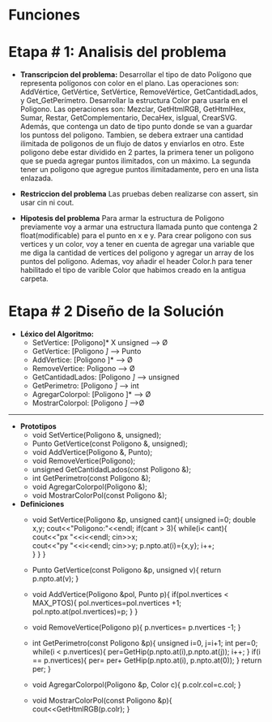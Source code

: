 <!--HEAD -->
# Funciones
# Etapa # 1: Analisis del problema

- **Transcripcion del problema:** Desarrollar el tipo de dato Polígono que representa polígonos con color en el
plano. Las operaciones son: AddVértice, GetVértice, SetVértice, RemoveVértice,
GetCantidadLados, y Get_GetPerímetro.
Desarrollar la estructura Color para usarla en el Poligono. Las operaciones son: Mezclar, GetHtmlRGB, GetHtmlHex, Sumar, Restar, GetComplementario, DecaHex, isIgual, CrearSVG.
Además, que contenga un dato de tipo punto donde se van a guardar los puntoss del poligono.
Tambien, se debera extraer una cantidad ilimitada de poligonos de un flujo de datos y enviarlos en otro.
Este poligono debe estar dividido en 2 partes, la primera tener un poligono que se pueda agregar puntos ilimitados, con un máximo. La segunda tener un poligono que agregue puntos ilimitadamente, pero en una lista enlazada.

- **Restriccion del problema**
Las pruebas deben realizarse con assert, sin usar cin ni cout.

- **Hipotesis del problema**
Para armar la estructura de Poligono previamente voy a armar una estructura llamada punto que contenga 2 float(modificable) para el punto en x e y.
Para crear poligono con sus vertices y un  color, voy a tener en cuenta de agregar una variable que me diga la cantidad de vertices del poligono y agregar un array de los puntos del poligono. Ademas, voy añadir el header Color.h para tener habilitado el tipo de varible Color que habimos creado en la antigua carpeta. 

<!-- - **Modelo IPO**
![Imagen de modelo IPO](https://user-images.githubusercontent.com/48501354/87234896-dfd00f80-c3ab-11ea-8d90-c0f7b918c764.jpg "Modelo IPO")
-->

# Etapa # 2 Diseño de la Solución
* **Léxico del Algoritmo:** 
    * SetVertice: [Poligono]* X unsigned --> Ø
    * GetVertice: [Poligono *]* --> Punto
    * AddVertice: [Poligono ]* --> Ø
    * RemoveVertice: Poligono --> Ø
    * GetCantidadLados: [Poligono *]* --> unsigned
    * GetPerimetro: [Poligono *]* --> int
    * AgregarColorpol: [Poligono ]* --> Ø
    * MostrarColorpol: [Poligono *]* -->Ø
      
----------------------------------
* **Prototipos**
    * void SetVertice(Poligono &, unsigned);
    * Punto GetVertice(const Poligono &, unsigned);
    * void AddVertice(Poligono &, Punto);
    * void RemoveVertice(Poligono);
    * unsigned GetCantidadLados(const Poligono &); 
    * int GetPerimetro(const Poligono &);
    * void AgregarColorpol(Poligono &);
    * void MostrarColorPol(const Poligono &);
* **Definiciones**
    *  void SetVertice(Poligono &p, unsigned cant){
	unsigned i=0;
	double x,y;
	cout<<"Poligono:"<<endl;
	if(cant > 3){
		while(i< cant){
		cout<<"px "<<i<<endl;
		cin>>x;						
		cout<<"py "<<i<<endl;
		cin>>y;
		p.npto.at(i)={x,y};
		i++;	
		}
	}
}

    * Punto GetVertice(const Poligono &p, unsigned v){
	return p.npto.at(v);
}

    * void AddVertice(Poligono &pol, Punto p){
	if(pol.nvertices < MAX_PTOS){
		pol.nvertices=pol.nvertices +1;
		pol.npto.at(pol.nvertices)=p;
	}
}
   
    * void RemoveVertice(Poligono p){
	p.nvertices= p.nvertices -1;
}

    * int GetPerimetro(const Poligono &p){
	unsigned i=0, j=i+1;
	int per=0;
	while(i < p.nvertices){
		per=GetHip(p.npto.at(i),p.npto.at(j));
		i++;
	}
	if(i == p.nvertices){
		per= per+ GetHip(p.npto.at(i), p.npto.at(0));
	}
	return per;
}


    * void AgregarColorpol(Poligono &p, Color c){
	p.colr.col=c.col;
}
    
	* void MostrarColorPol(const Poligono &p){
	cout<<GetHtmlRGB(p.colr);
}


<!--* **Arbol**
![Imagen de Arbol](https://user-images.githubusercontent.com/48501354/87235248-81f1f680-c3b0-11ea-9f74-48d16670bd1d.jpg "Arbol")-->
